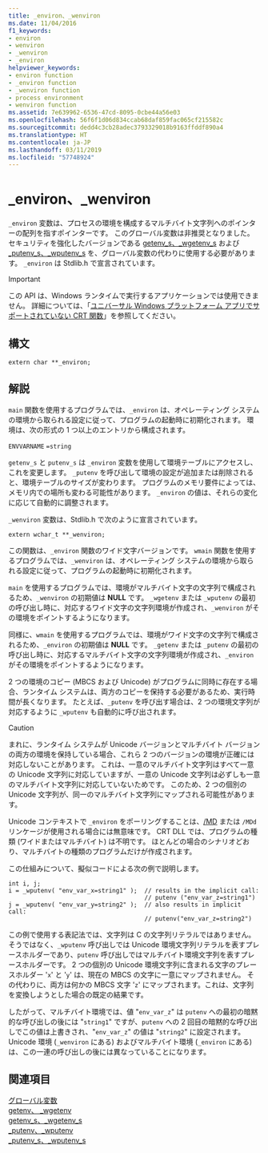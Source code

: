 ```yaml
---
title: _environ、_wenviron
ms.date: 11/04/2016
f1_keywords:
- environ
- wenviron
- _wenviron
- _environ
helpviewer_keywords:
- environ function
- _environ function
- _wenviron function
- process environment
- wenviron function
ms.assetid: 7e639962-6536-47cd-8095-0cbe44a56e03
ms.openlocfilehash: 56f6f1d06d834ccab68daf859fac065cf215582c
ms.sourcegitcommit: dedd4c3cb28adec3793329018b9163ffddf890a4
ms.translationtype: HT
ms.contentlocale: ja-JP
ms.lasthandoff: 03/11/2019
ms.locfileid: "57748924"
---
```

# <a name="environ-wenviron"></a>_environ、_wenviron

`_environ` 変数は、プロセスの環境を構成するマルチバイト文字列へのポインターの配列を指すポインターです。 このグローバル変数は非推奨となりました。セキュリティを強化したバージョンである [getenv_s、_wgetenv_s](../c-runtime-library/reference/getenv-s-wgetenv-s.md) および[_putenv_s、_wputenv_s](../c-runtime-library/reference/putenv-s-wputenv-s.md) を、グローバル変数の代わりに使用する必要があります。 `_environ` は Stdlib.h で宣言されています。

> [!IMPORTANT]
>  この API は、Windows ランタイムで実行するアプリケーションでは使用できません。 詳細については、「[ユニバーサル Windows プラットフォーム アプリでサポートされていない CRT 関数](../cppcx/crt-functions-not-supported-in-universal-windows-platform-apps.md)」を参照してください。

## <a name="syntax"></a>構文

```
extern char **_environ;
```

## <a name="remarks"></a>解説

`main` 関数を使用するプログラムでは、`_environ` は、オペレーティング システムの環境から取られる設定に従って、プログラムの起動時に初期化されます。 環境は、次の形式の 1 つ以上のエントリから構成されます。

`ENVVARNAME` `=string`

`getenv_s` と `putenv_s` は `_environ` 変数を使用して環境テーブルにアクセスし、これを変更します。 `_putenv` を呼び出して環境の設定が追加または削除されると、環境テーブルのサイズが変わります。 プログラムのメモリ要件によっては、メモリ内での場所も変わる可能性があります。 `_environ` の値は、それらの変化に応じて自動的に調整されます。

`_wenviron` 変数は、Stdlib.h で次のように宣言されています。

```
extern wchar_t **_wenviron;
```

この関数は、`_environ` 関数のワイド文字バージョンです。 `wmain` 関数を使用するプログラムでは、`_wenviron` は、オペレーティング システムの環境から取られる設定に従って、プログラムの起動時に初期化されます。

`main` を使用するプログラムでは、環境がマルチバイト文字の文字列で構成されるため、`_wenviron` の初期値は **NULL** です。 `_wgetenv` または `_wputenv` の最初の呼び出し時に、対応するワイド文字の文字列環境が作成され、`_wenviron` がその環境をポイントするようになります。

同様に、`wmain` を使用するプログラムでは、環境がワイド文字の文字列で構成されるため、`_environ` の初期値は **NULL** です。 `_getenv` または `_putenv` の最初の呼び出し時に、対応するマルチバイト文字の文字列環境が作成され、`_environ` がその環境をポイントするようになります。

2 つの環境のコピー (MBCS および Unicode) がプログラムに同時に存在する場合、ランタイム システムは、両方のコピーを保持する必要があるため、実行時間が長くなります。 たとえば、`_putenv` を呼び出す場合は、2 つの環境文字列が対応するように `_wputenv` も自動的に呼び出されます。

> [!CAUTION]
>  まれに、ランタイム システムが Unicode バージョンとマルチバイト バージョンの両方の環境を保持している場合、これら 2 つのバージョンの環境が正確には対応しないことがあります。 これは、一意のマルチバイト文字列はすべて一意の Unicode 文字列に対応していますが、一意の Unicode 文字列は必ずしも一意のマルチバイト文字列に対応していないためです。 このため、2 つの個別の Unicode 文字列が、同一のマルチバイト文字列にマップされる可能性があります。

Unicode コンテキストで `_environ` をポーリングすることは、[/MD](../build/reference/md-mt-ld-use-run-time-library.md) または `/MDd` リンケージが使用される場合には無意味です。 CRT DLL では、プログラムの種類 (ワイドまたはマルチバイト) は不明です。 ほとんどの場合のシナリオどおり、マルチバイトの種類のプログラムだけが作成されます。

この仕組みについて、擬似コードによる次の例で説明します。

```
int i, j;
i = _wputenv( "env_var_x=string1" );  // results in the implicit call:
                                      // putenv ("env_var_z=string1")
j = _wputenv( "env_var_y=string2" );  // also results in implicit call:
                                      // putenv("env_var_z=string2")
```

この例で使用する表記法では、文字列は C の文字列リテラルではありません。そうではなく、`_wputenv` 呼び出しでは Unicode 環境文字列リテラルを表すプレースホルダーであり、`putenv` 呼び出しではマルチバイト環境文字列を表すプレースホルダーです。 2 つの個別の Unicode 環境文字列に含まれる文字のプレースホルダー '`x`' と '`y`' は、現在の MBCS の文字に一意にマップされません。 その代わりに、両方は何かの MBCS 文字 '`z`' にマップされます。これは、文字列を変換しようとした場合の既定の結果です。

したがって、マルチバイト環境では、値 "`env_var_z`" は `putenv` への最初の暗黙的な呼び出しの後には "`string1`" ですが、`putenv` への 2 回目の暗黙的な呼び出しでこの値は上書きされ、"`env_var_z`" の値は "`string2`" に設定されます。 Unicode 環境 (`_wenviron` にある) およびマルチバイト環境 (`_environ` にある) は、この一連の呼び出しの後には異なっていることになります。

## <a name="see-also"></a>関連項目

[グローバル変数](../c-runtime-library/global-variables.md)<br/>
[getenv、 _wgetenv](../c-runtime-library/reference/getenv-wgetenv.md)<br/>
[getenv_s、_wgetenv_s](../c-runtime-library/reference/getenv-s-wgetenv-s.md)<br/>
[_putenv、_wputenv](../c-runtime-library/reference/putenv-wputenv.md)<br/>
[_putenv_s、_wputenv_s](../c-runtime-library/reference/putenv-s-wputenv-s.md)
